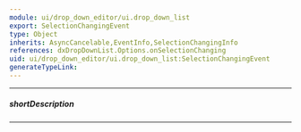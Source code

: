 ```yaml
---
module: ui/drop_down_editor/ui.drop_down_list
export: SelectionChangingEvent
type: Object
inherits: AsyncCancelable,EventInfo,SelectionChangingInfo
references: dxDropDownList.Options.onSelectionChanging
uid: ui/drop_down_editor/ui.drop_down_list:SelectionChangingEvent
generateTypeLink: 
---
```

---
##### shortDescription
<!-- Description goes here -->

---
<!-- Description goes here -->